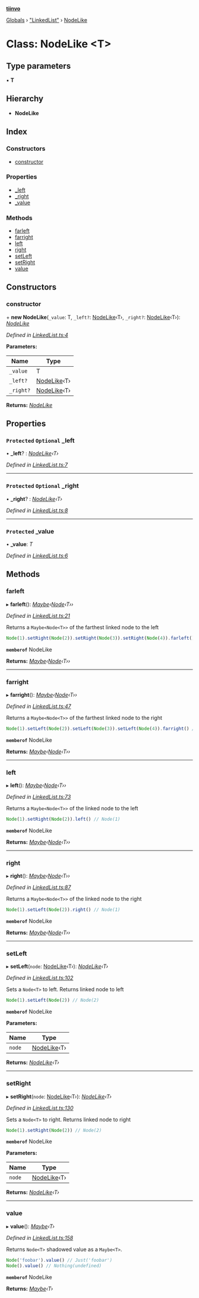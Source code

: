**[tiinvo](../README.md)**

[Globals](../README.md) › ["LinkedList"](../modules/_linkedlist_.md) › [NodeLike](_linkedlist_.nodelike.md)

# Class: NodeLike <**T**>

## Type parameters

▪ **T**

## Hierarchy

* **NodeLike**

## Index

### Constructors

* [constructor](_linkedlist_.nodelike.md#constructor)

### Properties

* [_left](_linkedlist_.nodelike.md#protected-optional-_left)
* [_right](_linkedlist_.nodelike.md#protected-optional-_right)
* [_value](_linkedlist_.nodelike.md#protected-_value)

### Methods

* [farleft](_linkedlist_.nodelike.md#farleft)
* [farright](_linkedlist_.nodelike.md#farright)
* [left](_linkedlist_.nodelike.md#left)
* [right](_linkedlist_.nodelike.md#right)
* [setLeft](_linkedlist_.nodelike.md#setleft)
* [setRight](_linkedlist_.nodelike.md#setright)
* [value](_linkedlist_.nodelike.md#value)

## Constructors

###  constructor

\+ **new NodeLike**(`_value`: T, `_left?`: [NodeLike](_linkedlist_.nodelike.md)‹T›, `_right?`: [NodeLike](_linkedlist_.nodelike.md)‹T›): *[NodeLike](_linkedlist_.nodelike.md)*

*Defined in [LinkedList.ts:4](https://github.com/OctoD/tiinvo/blob/750e283/src/LinkedList.ts#L4)*

**Parameters:**

Name | Type |
------ | ------ |
`_value` | T |
`_left?` | [NodeLike](_linkedlist_.nodelike.md)‹T› |
`_right?` | [NodeLike](_linkedlist_.nodelike.md)‹T› |

**Returns:** *[NodeLike](_linkedlist_.nodelike.md)*

## Properties

### `Protected` `Optional` _left

• **_left**? : *[NodeLike](_linkedlist_.nodelike.md)‹T›*

*Defined in [LinkedList.ts:7](https://github.com/OctoD/tiinvo/blob/750e283/src/LinkedList.ts#L7)*

___

### `Protected` `Optional` _right

• **_right**? : *[NodeLike](_linkedlist_.nodelike.md)‹T›*

*Defined in [LinkedList.ts:8](https://github.com/OctoD/tiinvo/blob/750e283/src/LinkedList.ts#L8)*

___

### `Protected` _value

• **_value**: *T*

*Defined in [LinkedList.ts:6](https://github.com/OctoD/tiinvo/blob/750e283/src/LinkedList.ts#L6)*

## Methods

###  farleft

▸ **farleft**(): *[Maybe](../modules/_maybe_.md#maybe)‹[Node](../modules/_linkedlist_.md#node)‹T››*

*Defined in [LinkedList.ts:21](https://github.com/OctoD/tiinvo/blob/750e283/src/LinkedList.ts#L21)*

Returns a `Maybe<Node<T>>` of the farthest linked node to the left

```ts
Node(1).setRight(Node(2)).setRight(Node(3)).setRight(Node(4)).farleft() // Node(1)
```

**`memberof`** NodeLike

**Returns:** *[Maybe](../modules/_maybe_.md#maybe)‹[Node](../modules/_linkedlist_.md#node)‹T››*

___

###  farright

▸ **farright**(): *[Maybe](../modules/_maybe_.md#maybe)‹[Node](../modules/_linkedlist_.md#node)‹T››*

*Defined in [LinkedList.ts:47](https://github.com/OctoD/tiinvo/blob/750e283/src/LinkedList.ts#L47)*

Returns a `Maybe<Node<T>>` of the farthest linked node to the right

```ts
Node(1).setLeft(Node(2)).setLeft(Node(3)).setLeft(Node(4)).farright() // Node(1)
```

**`memberof`** NodeLike

**Returns:** *[Maybe](../modules/_maybe_.md#maybe)‹[Node](../modules/_linkedlist_.md#node)‹T››*

___

###  left

▸ **left**(): *[Maybe](../modules/_maybe_.md#maybe)‹[Node](../modules/_linkedlist_.md#node)‹T››*

*Defined in [LinkedList.ts:73](https://github.com/OctoD/tiinvo/blob/750e283/src/LinkedList.ts#L73)*

Returns a `Maybe<Node<T>>` of the linked node to the left

```ts
Node(1).setRight(Node(2)).left() // Node(1)
```

**`memberof`** NodeLike

**Returns:** *[Maybe](../modules/_maybe_.md#maybe)‹[Node](../modules/_linkedlist_.md#node)‹T››*

___

###  right

▸ **right**(): *[Maybe](../modules/_maybe_.md#maybe)‹[Node](../modules/_linkedlist_.md#node)‹T››*

*Defined in [LinkedList.ts:87](https://github.com/OctoD/tiinvo/blob/750e283/src/LinkedList.ts#L87)*

Returns a `Maybe<Node<T>>` of the linked node to the right

```ts
Node(1).setLeft(Node(2)).right() // Node(1)
```

**`memberof`** NodeLike

**Returns:** *[Maybe](../modules/_maybe_.md#maybe)‹[Node](../modules/_linkedlist_.md#node)‹T››*

___

###  setLeft

▸ **setLeft**(`node`: [NodeLike](_linkedlist_.nodelike.md)‹T›): *[NodeLike](_linkedlist_.nodelike.md)‹T›*

*Defined in [LinkedList.ts:102](https://github.com/OctoD/tiinvo/blob/750e283/src/LinkedList.ts#L102)*

Sets a `Node<T>` to left. Returns linked node to left

```ts
Node(1).setLeft(Node(2)) // Node(2)
```

**`memberof`** NodeLike

**Parameters:**

Name | Type |
------ | ------ |
`node` | [NodeLike](_linkedlist_.nodelike.md)‹T› |

**Returns:** *[NodeLike](_linkedlist_.nodelike.md)‹T›*

___

###  setRight

▸ **setRight**(`node`: [NodeLike](_linkedlist_.nodelike.md)‹T›): *[NodeLike](_linkedlist_.nodelike.md)‹T›*

*Defined in [LinkedList.ts:130](https://github.com/OctoD/tiinvo/blob/750e283/src/LinkedList.ts#L130)*

Sets a `Node<T>` to right. Returns linked node to right

```ts
Node(1).setRight(Node(2)) // Node(2)
```

**`memberof`** NodeLike

**Parameters:**

Name | Type |
------ | ------ |
`node` | [NodeLike](_linkedlist_.nodelike.md)‹T› |

**Returns:** *[NodeLike](_linkedlist_.nodelike.md)‹T›*

___

###  value

▸ **value**(): *[Maybe](../modules/_maybe_.md#maybe)‹T›*

*Defined in [LinkedList.ts:158](https://github.com/OctoD/tiinvo/blob/750e283/src/LinkedList.ts#L158)*

Returns `Node<T>` shadowed value as a `Maybe<T>`.

```ts
Node('foobar').value() // Just('foobar')
Node().value() // Nothing(undefined)
```

**`memberof`** NodeLike

**Returns:** *[Maybe](../modules/_maybe_.md#maybe)‹T›*